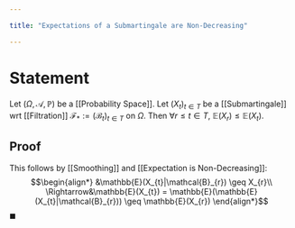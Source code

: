 ```yaml
---

title: "Expectations of a Submartingale are Non-Decreasing"

---
```

# Statement
Let $(\Omega, \mathcal{A}, \mathbb{P})$ be a [[Probability Space]]. Let $(X_{t})_{t \in T}$ be a [[Submartingale]] wrt [[Filtration]] $\mathcal{F}_{*} := (\mathcal{B}_{t})_{t \in T}$  on $\Omega$. Then $\forall r \leq t \in T$,  $\mathbb{E}(X_{r}) \leq \mathbb{E}(X_{t})$.

## Proof
This follows by [[Smoothing]] and [[Expectation is Non-Decreasing]]: 
$$\begin{align*}
&\mathbb{E}(X_{t}|\mathcal{B}_{r}) \geq X_{r}\\
\Rightarrow&\mathbb{E}(X_{t}) = \mathbb{E}(\mathbb{E}(X_{t}|\mathcal{B}_{r})) \geq \mathbb{E}(X_{r})
\end{align*}$$
$\blacksquare$